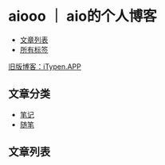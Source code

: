 # aiooo ｜ aio的个人博客

- [文章列表](https://github.com/aiokr/aiooo/issues)
- [所有标签](https://github.com/aiokr/aiooo/labels)

[旧版博客：iTypen.APP](https://itypen.app)

## 文章分类

- [笔记](https://github.com/aiokr/aiooo/issues?q=is%3Aopen+is%3Aissue+project%3Aaiokr%2Faiooo%2F2)
- [随笔](https://github.com/aiokr/aiooo/issues?q=is%3Aopen+is%3Aissue+project%3Aaiokr%2Faiooo%2F1)

## 文章列表

<!-- issueTable -->

<!-- issueTable -->
